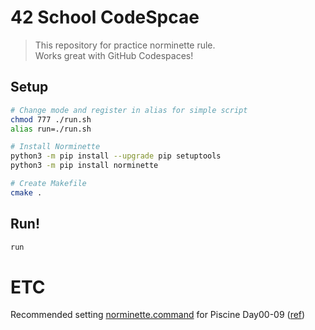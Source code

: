 # 42 School CodeSpcae

> This repository for practice norminette rule. \
> Works great with GitHub Codespaces!

## Setup
```bash
# Change mode and register in alias for simple script
chmod 777 ./run.sh
alias run=./run.sh

# Install Norminette
python3 -m pip install --upgrade pip setuptools
python3 -m pip install norminette

# Create Makefile
cmake .
```

## Run!
```bash
run
```


# ETC
Recommended setting [norminette.command](./.vscode/settings.json) for Piscine Day00-09 ([ref](evilcat.norminette-42))
